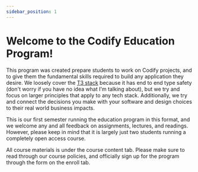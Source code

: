 ```yaml
---
sidebar_position: 1
---
```


# Welcome to the Codify Education Program!

This program was created prepare students to work on Codify projects, and to give them the fundamental skills required to build any application they desire. We loosely cover the [T3 stack](https://create.t3.gg/) because it has end to end type safety (don't worry if you have no idea what I'm talking about), but we try and focus on larger principles that apply to any tech stack. Additionally, we try and connect the decisions you make with your software and design choices to their real world business impacts.

This is our first semester running the education program in this format, and we welcome any and all feedback on assignments, lectures, and readings. However, please keep in mind that it is largely just two students running a completely open access course.

All course materials is under the course content tab. Please make sure to read through our course policies, and officially sign up for the program through the form on the enroll tab.
